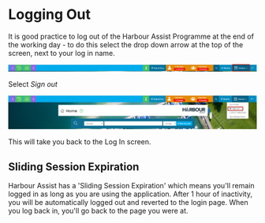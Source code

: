 # Logging Out #

It is good practice to log out of the Harbour Assist Programme at the end of the working day - to do this select the drop down arrow at the top of the screen, next to your log in name.

![Query Editor](img/loggingout1.png)

Select *Sign out*

![Query Editor](img/loggingout2.png)

This will take you back to the Log In screen.

## Sliding Session Expiration ##

Harbour Assist has a 'Sliding Session Expiration' which means you'll remain logged in as long as you are using the application. After 1 hour of inactivity, you will be automatically logged out and reverted to the login page. When you log back in, you'll go back to the page you were at.